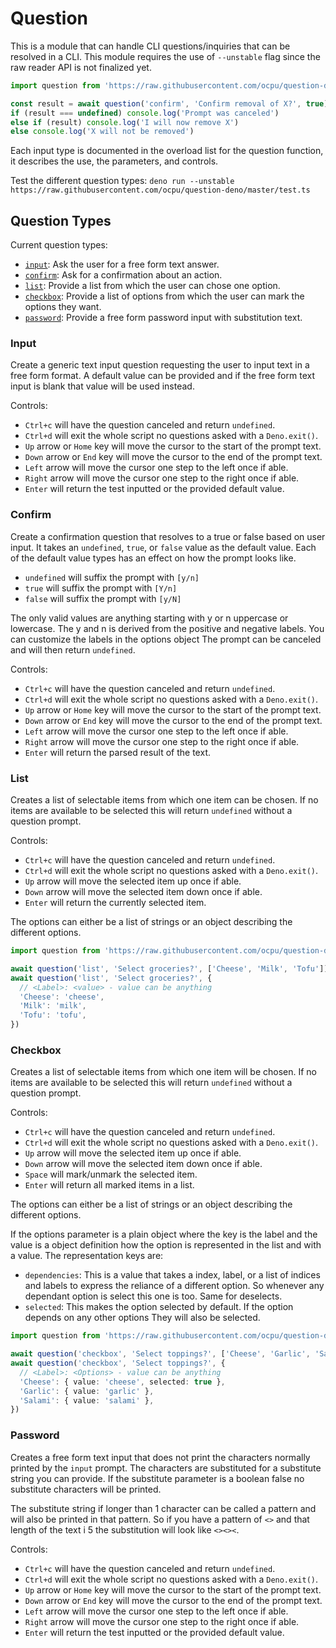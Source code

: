 # Question

This is a module that can handle CLI questions/inquiries that can be resolved in a CLI. This module requires the use of `--unstable` flag since the raw reader API is not finalized yet.

```typescript
import question from 'https://raw.githubusercontent.com/ocpu/question-deno/master/mod.ts'

const result = await question('confirm', 'Confirm removal of X?', true)
if (result === undefined) console.log('Prompt was canceled')
else if (result) console.log('I will now remove X')
else console.log('X will not be removed')
```

Each input type is documented in the overload list for the question function, it describes the use, the parameters, and controls.

Test the different question types: `deno run --unstable https://raw.githubusercontent.com/ocpu/question-deno/master/test.ts`

## Question Types
Current question types:
- [`input`](#input): Ask the user for a free form text answer.
- [`confirm`](#confirm): Ask for a confirmation about an action.
- [`list`](#list): Provide a list from which the user can chose one option.
- [`checkbox`](#checkbox): Provide a list of options from which the user can mark the options they want.
- [`password`](#password): Provide a free form password input with substitution text.

### Input

Create a generic text input question requesting the user to input text in a free form format.
A default value can be provided and if the free form text input is blank that value will be
used instead.

Controls:
- `Ctrl+c` will have the question canceled and return `undefined`.
- `Ctrl+d` will exit the whole script no questions asked with a `Deno.exit()`.
- `Up` arrow or `Home` key will move the cursor to the start of the prompt text.
- `Down` arrow or `End` key will move the cursor to the end of the prompt text.
- `Left` arrow will move the cursor one step to the left once if able.
- `Right` arrow will move the cursor one step to the right once if able.
- `Enter` will return the test inputted or the provided default value.

### Confirm

Create a confirmation question that resolves to a true or false based on user input. It
takes an `undefined`, `true`, or `false` value as the default value. Each of the default
value types has an effect on how the prompt looks like.

- `undefined` will suffix the prompt with `[y/n]`
- `true` will suffix the prompt with `[Y/n]`
- `false` will suffix the prompt with `[y/N]`

The only valid values are anything starting with y or n uppercase or lowercase. The y and
n is derived from the positive and negative labels. You can customize the labels in the
options object The prompt can be canceled and will then return `undefined`.

Controls:
- `Ctrl+c` will have the question canceled and return `undefined`.
- `Ctrl+d` will exit the whole script no questions asked with a `Deno.exit()`.
- `Up` arrow or `Home` key will move the cursor to the start of the prompt text.
- `Down` arrow or `End` key will move the cursor to the end of the prompt text.
- `Left` arrow will move the cursor one step to the left once if able.
- `Right` arrow will move the cursor one step to the right once if able.
- `Enter` will return the parsed result of the text.

### List

Creates a list of selectable items from which one item can be chosen. If no items are available
to be selected this will return `undefined` without a question prompt.

Controls:
- `Ctrl+c` will have the question canceled and return `undefined`.
- `Ctrl+d` will exit the whole script no questions asked with a `Deno.exit()`.
- `Up` arrow will move the selected item up once if able.
- `Down` arrow will move the selected item down once if able.
- `Enter` will return the currently selected item.

The options can either be a list of strings or an object describing the different options.

```typescript
import question from 'https://raw.githubusercontent.com/ocpu/question-deno/master/mod.ts'

await question('list', 'Select groceries?', ['Cheese', 'Milk', 'Tofu'])
await question('list', 'Select groceries?', {
  // <Label>: <value> - value can be anything
  'Cheese': 'cheese',
  'Milk': 'milk',
  'Tofu': 'tofu',
})
```

### Checkbox

Creates a list of selectable items from which one item will be chosen. If no items are available
to be selected this will return `undefined` without a question prompt.

Controls:
- `Ctrl+c` will have the question canceled and return `undefined`.
- `Ctrl+d` will exit the whole script no questions asked with a `Deno.exit()`.
- `Up` arrow will move the selected item up once if able.
- `Down` arrow will move the selected item down once if able.
- `Space` will mark/unmark the selected item.
- `Enter` will return all marked items in a list.

The options can either be a list of strings or an object describing the different options.

If the options parameter is a plain object where the key is the label and the value is a
object definition how the option is represented in the list and with a value. The representation
keys are:
- `dependencies`: This is a value that takes a index, label, or a list of indices and labels to
  express the reliance of a different option. So whenever any dependant option is select this one
  is too. Same for deselects.
- `selected`: This makes the option selected by default. If the option depends on any other options
  They will also be selected.

```typescript
import question from 'https://raw.githubusercontent.com/ocpu/question-deno/master/mod.ts'

await question('checkbox', 'Select toppings?', ['Cheese', 'Garlic', 'Salami'])
await question('checkbox', 'Select toppings?', {
  // <Label>: <Options> - value can be anything
  'Cheese': { value: 'cheese', selected: true },
  'Garlic': { value: 'garlic' },
  'Salami': { value: 'salami' },
})
```

### Password

Creates a free form text input that does not print the characters normally printed by the `input`
prompt. The characters are substituted for a substitute string you can provide. If the substitute
parameter is a boolean false no substitute characters will be printed.

The substitute string if longer than 1 character can be called a pattern and will also be printed
in that pattern. So if you have a pattern of `<>` and that length of the text i 5 the substitution
will look like `<><><`.

Controls:
- `Ctrl+c` will have the question canceled and return `undefined`.
- `Ctrl+d` will exit the whole script no questions asked with a `Deno.exit()`.
- `Up` arrow or `Home` key will move the cursor to the start of the prompt text.
- `Down` arrow or `End` key will move the cursor to the end of the prompt text.
- `Left` arrow will move the cursor one step to the left once if able.
- `Right` arrow will move the cursor one step to the right once if able.
- `Enter` will return the test inputted or the provided default value.

